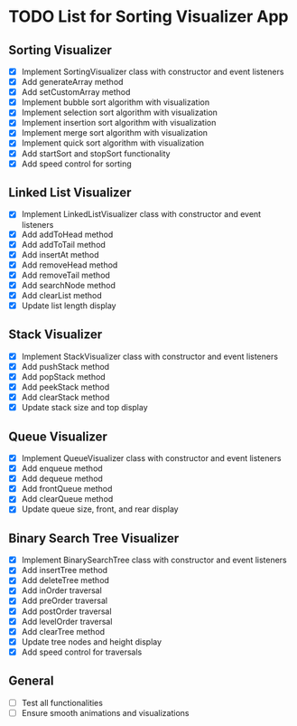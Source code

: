 # TODO List for Sorting Visualizer App

## Sorting Visualizer
- [x] Implement SortingVisualizer class with constructor and event listeners
- [x] Add generateArray method
- [x] Add setCustomArray method
- [x] Implement bubble sort algorithm with visualization
- [x] Implement selection sort algorithm with visualization
- [x] Implement insertion sort algorithm with visualization
- [x] Implement merge sort algorithm with visualization
- [x] Implement quick sort algorithm with visualization
- [x] Add startSort and stopSort functionality
- [x] Add speed control for sorting

## Linked List Visualizer
- [x] Implement LinkedListVisualizer class with constructor and event listeners
- [x] Add addToHead method
- [x] Add addToTail method
- [x] Add insertAt method
- [x] Add removeHead method
- [x] Add removeTail method
- [x] Add searchNode method
- [x] Add clearList method
- [x] Update list length display

## Stack Visualizer
- [x] Implement StackVisualizer class with constructor and event listeners
- [x] Add pushStack method
- [x] Add popStack method
- [x] Add peekStack method
- [x] Add clearStack method
- [x] Update stack size and top display

## Queue Visualizer
- [x] Implement QueueVisualizer class with constructor and event listeners
- [x] Add enqueue method
- [x] Add dequeue method
- [x] Add frontQueue method
- [x] Add clearQueue method
- [x] Update queue size, front, and rear display

## Binary Search Tree Visualizer
- [x] Implement BinarySearchTree class with constructor and event listeners
- [x] Add insertTree method
- [x] Add deleteTree method
- [x] Add inOrder traversal
- [x] Add preOrder traversal
- [x] Add postOrder traversal
- [x] Add levelOrder traversal
- [x] Add clearTree method
- [x] Update tree nodes and height display
- [x] Add speed control for traversals

## General
- [ ] Test all functionalities
- [ ] Ensure smooth animations and visualizations
